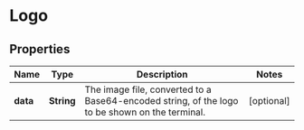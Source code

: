 

# Logo


## Properties

| Name | Type | Description | Notes |
|------------ | ------------- | ------------- | -------------|
|**data** | **String** | The image file, converted to a Base64-encoded string, of the logo to be shown on the terminal. |  [optional] |




